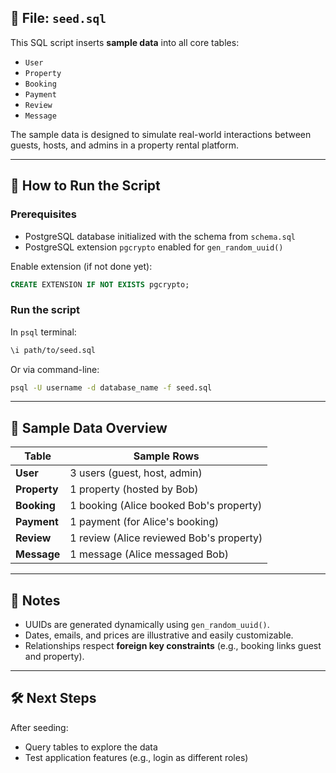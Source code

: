 
## 📂 File: `seed.sql`

This SQL script inserts **sample data** into all core tables:

* `User`
* `Property`
* `Booking`
* `Payment`
* `Review`
* `Message`

The sample data is designed to simulate real-world interactions between guests, hosts, and admins in a property rental platform.

---

## 🚀 How to Run the Script

### Prerequisites

* PostgreSQL database initialized with the schema from `schema.sql`
* PostgreSQL extension `pgcrypto` enabled for `gen_random_uuid()`

Enable extension (if not done yet):

```sql
CREATE EXTENSION IF NOT EXISTS pgcrypto;
```

### Run the script

In `psql` terminal:

```bash
\i path/to/seed.sql
```

Or via command-line:

```bash
psql -U username -d database_name -f seed.sql
```

---

## 📝 Sample Data Overview

| Table        | Sample Rows                              |
| ------------ | ---------------------------------------- |
| **User**     | 3 users (guest, host, admin)             |
| **Property** | 1 property (hosted by Bob)               |
| **Booking**  | 1 booking (Alice booked Bob's property)  |
| **Payment**  | 1 payment (for Alice's booking)          |
| **Review**   | 1 review (Alice reviewed Bob's property) |
| **Message**  | 1 message (Alice messaged Bob)           |

---

## 📌 Notes

* UUIDs are generated dynamically using `gen_random_uuid()`.
* Dates, emails, and prices are illustrative and easily customizable.
* Relationships respect **foreign key constraints** (e.g., booking links guest and property).

---

## 🛠️ Next Steps

After seeding:

* Query tables to explore the data
* Test application features (e.g., login as different roles)

